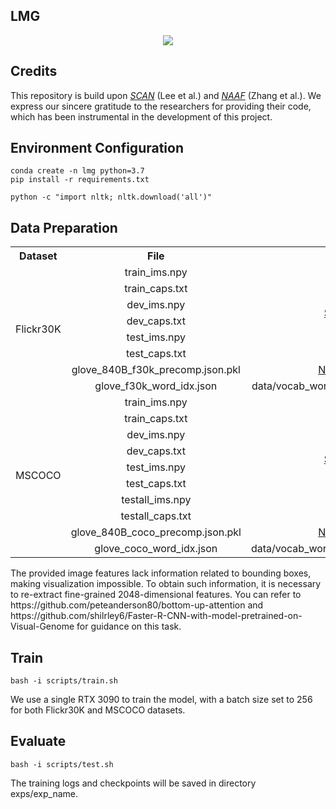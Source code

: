 ## LMG

<div align=center><img src="assets/overview.jpg"></div>

## Credits
This repository is build upon [*SCAN*](https://github.com/kuanghuei/SCAN) (Lee et al.) and [*NAAF*](https://github.com/CrossmodalGroup/NAAF) (Zhang et al.).
We express our sincere gratitude to the researchers for providing their code, which has been instrumental in the
development of this project.

## Environment Configuration
```shell
conda create -n lmg python=3.7
pip install -r requirements.txt
```
```shell
python -c "import nltk; nltk.download('all')"
```

## Data Preparation
<table>
	<tr>
	    <th align="center">Dataset</th>
	    <th align="center">File</th>
	    <th align="center">Source</th>  
	</tr >
	<tr >
	    <td rowspan="8" align="center">Flickr30K</td>
	    <td align="center">train_ims.npy</td>
	    <td rowspan="6" align="center"><a href="https://www.kaggle.com/datasets/kuanghueilee/scan-features">SCAN</a>
 (Lee et al.)</td>
	</tr>
	<tr>
	    <td align="center">train_caps.txt</td>
	</tr>
	<tr>
	    <td align="center">dev_ims.npy</td>
	</tr>
	<tr>
	    <td align="center">dev_caps.txt</td>
	</tr>
    <tr>
        <td align="center">test_ims.npy</td>
	</tr>
	<tr>
        <td align="center">test_caps.txt</td>
	</tr>
    <tr>
	    <td align="center">glove_840B_f30k_precomp.json.pkl</td>
        <td align="center"><a href="https://github.com/CrossmodalGroup/NAAF/blob/main/vocab/glove_840B_f30k_precomp.json.pkl">NAAF</a>  (Zhang et al.)</td>
	</tr>
	<tr>
	    <td align="center">glove_f30k_word_idx.json</td>
        <td align="center">data/vocab_word_idx/glove_f30k_word_idx.json</td>
	</tr>
    <tr >
	    <td rowspan="10" align="center">MSCOCO</td>
	    <td align="center">train_ims.npy</td>
	    <td rowspan="8" align="center"><a href="https://www.kaggle.com/datasets/kuanghueilee/scan-features">SCAN</a>
 (Lee et al.)</td>
	</tr>
	<tr>
	    <td align="center">train_caps.txt</td>
	</tr>
	<tr>
	    <td align="center">dev_ims.npy</td>
	</tr>
	<tr>
	    <td align="center">dev_caps.txt</td>
	</tr>
    <tr>
        <td align="center">test_ims.npy</td>
	</tr>
	<tr>
        <td align="center">test_caps.txt</td>
	</tr>
    <tr>
        <td align="center">testall_ims.npy</td>
	</tr>
	<tr>
        <td align="center">testall_caps.txt</td>
	</tr>
    <tr>
	    <td align="center">glove_840B_coco_precomp.json.pkl</td>
        <td align="center"><a href="https://github.com/CrossmodalGroup/NAAF/blob/main/vocab/glove_840B_coco_precomp.json.pkl">NAAF</a>  (Zhang et al.)</td>
	</tr>
	<tr>
	    <td align="center">glove_coco_word_idx.json</td>
        <td align="center">data/vocab_word_idx/glove_coco_word_idx.json</td>
	</tr>
</table>
The provided image features lack information related to bounding boxes, making visualization impossible. To obtain such information, it is necessary to re-extract fine-grained 2048-dimensional features. You can refer to https://github.com/peteanderson80/bottom-up-attention and https://github.com/shilrley6/Faster-R-CNN-with-model-pretrained-on-Visual-Genome for guidance on this task.

## Train

```shell
bash -i scripts/train.sh
```
We use a single RTX 3090 to train the model, with a batch size set to 256 for both Flickr30K and MSCOCO datasets.

## Evaluate
```shell
bash -i scripts/test.sh
```
The training logs and checkpoints will be saved in directory exps/exp_name.

